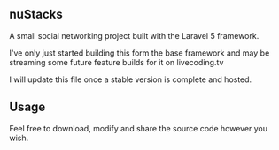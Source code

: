 ## nuStacks

A small social networking project built with the Laravel 5 framework.

I've only just started building this form the base framework and may be streaming some future feature builds for it on livecoding.tv

I will update this file once a stable version is complete and hosted. 

## Usage

Feel free to download, modify and share the source code however you wish.
